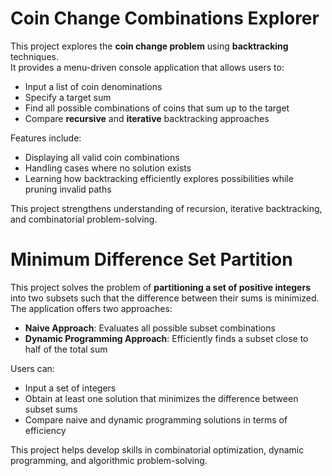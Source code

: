 # Coin Change Combinations Explorer  

This project explores the **coin change problem** using **backtracking** techniques.  
It provides a menu-driven console application that allows users to:  
- Input a list of coin denominations  
- Specify a target sum  
- Find all possible combinations of coins that sum up to the target  
- Compare **recursive** and **iterative** backtracking approaches  

Features include:  
- Displaying all valid coin combinations  
- Handling cases where no solution exists  
- Learning how backtracking efficiently explores possibilities while pruning invalid paths  

This project strengthens understanding of recursion, iterative backtracking, and combinatorial problem-solving.  

# Minimum Difference Set Partition  

This project solves the problem of **partitioning a set of positive integers** into two subsets such that the difference between their sums is minimized.  
The application offers two approaches:  
- **Naive Approach**: Evaluates all possible subset combinations  
- **Dynamic Programming Approach**: Efficiently finds a subset close to half of the total sum  

Users can:  
- Input a set of integers  
- Obtain at least one solution that minimizes the difference between subset sums  
- Compare naive and dynamic programming solutions in terms of efficiency  

This project helps develop skills in combinatorial optimization, dynamic programming, and algorithmic problem-solving.  
